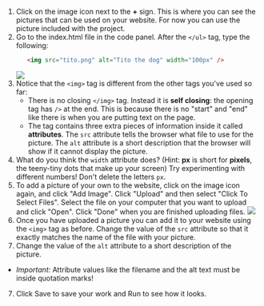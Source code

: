 1. Click on the image icon next to the **+** sign. This is where you can see the pictures that can be used on your website. For now you can use the picture included with the project. 
2. Go to the index.html file in the code panel. After the `</ul>` tag, type the following: 
   ```html
      <img src="tito.png" alt="Tito the dog" width="100px" />
   ```
   ![](/assets/ImgTito2.png)
3. Notice that the `<img>` tag is different from the other tags you've used so far: 
   * There is no closing `</img>` tag. Instead it is **self closing**: the opening tag has `/>` at the end. This is because there is no "start" and "end" like there is when you are putting text on the page. 
   * The tag contains three extra pieces of information inside it called **attributes**. The `src` attribute tells the browser what file to use for the picture. The `alt` attribute is a short description that the browser will show if it cannot display the picture. 
4. What do you think the `width` attribute does? \(Hint: **px** is short for **pixels**, the teeny-tiny dots that make up your screen\) Try experimenting with different numbers! Don't delete the letters `px`. 
5. To add a picture of your own to the website, click on the image icon again, and click "Add Image". Click "Upload" and then select "Click To Select Files". Select the file on your computer that you want to upload and click "Open". Click "Done" when you are finished uploading files.
![](/assets/UploadFilesWider.png)
6. Once you have uploaded a picture you can add it to your website using the `<img>` tag as before. Change the value of the `src` attribute so that it exactly matches the name of the file with your picture. 
7. Change the value of the `alt` attribute to a short description of the picture. 
 * _Important:_ Attribute values like the filename and the alt text must be inside quotation marks!
7. Click Save to save your work and Run to see how it looks.



